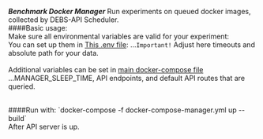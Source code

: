 ***Benchmark Docker Manager***
Run experiments on queued docker images, collected by DEBS-API Scheduler.
<br>
####Basic usage:
<br>Make sure all environmental variables are valid for your experiment:
<br>You can set up them in [This .env file](server_app/.env):
...`Important!` Adjust here timeouts and absolute path for your data.
<br>
<br>Additional variables can be set in [main docker-compose file](./docker-compose-manager.yml)
...MANAGER_SLEEP_TIME, API endpoints, and default API routes that are queried.

<br>
####Run with:
  `docker-compose -f docker-compose-manager.yml up --build`
<br> After API server is up.

